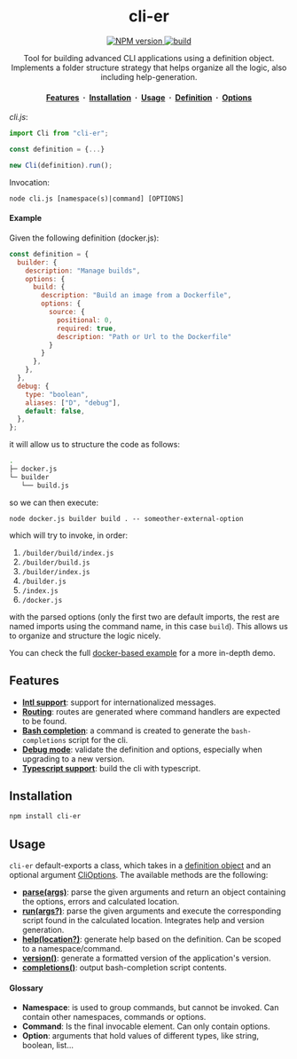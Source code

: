 <h1 align="center">cli-er</h1>

<p align="center">
  <a href="https://www.npmjs.com/package/cli-er" target="_blank">
    <img src="https://badgen.net/npm/v/cli-er" alt="NPM version">
  </a>
  <a href="https://github.com/carloscortonc/cli-er/actions/workflows/build.yml" target="_blank">
    <img src="https://github.com/carloscortonc/cli-er/actions/workflows/build.yml/badge.svg" alt="build">
  </a>
</p>

<p align="center">
  Tool for building advanced CLI applications using a definition object.</br>
  Implements a folder structure strategy that helps organize all the logic, also including help-generation.  
</p>

<h4 align="center">
  <a href="#features">Features</a>
  <span>&nbsp;·&nbsp;</span>
  <a href="#installation">Installation</a>
  <span>&nbsp;·&nbsp;</span>
  <a href="#usage">Usage</a>
  <span>&nbsp;·&nbsp;</span>
  <a href="./docs/definition.md">Definition</a>
  <span>&nbsp;·&nbsp;</span>
  <a href="./docs/cli-options.md">Options</a>
</h4>

_cli.js_:

```js
import Cli from "cli-er";

const definition = {...}

new Cli(definition).run();
```

Invocation:

```
node cli.js [namespace(s)|command] [OPTIONS]
```

#### Example

Given the following definition (docker.js):

```js
const definition = {
  builder: {
    description: "Manage builds",
    options: {
      build: {
        description: "Build an image from a Dockerfile",
        options: {
          source: {
            positional: 0,
            required: true,
            description: "Path or Url to the Dockerfile"
          }
        }
      },
    },
  },
  debug: {
    type: "boolean",
    aliases: ["D", "debug"],
    default: false,
  },
};
```

it will allow us to structure the code as follows:

```sh
.
├─ docker.js
└─ builder
   └── build.js
```

so we can then execute:

```
node docker.js builder build . -- someother-external-option
```

which will try to invoke, in order:
1. `/builder/build/index.js`
2. `/builder/build.js`
3. `/builder/index.js`
4. `/builder.js`
5. `/index.js`
6. `/docker.js`

with the parsed options (only the first two are default imports, the rest are named imports using the command name, in this case `build`).
This allows us to organize and structure the logic nicely.

You can check the full [docker-based example](./examples/docker) for a more in-depth demo.

## Features
- [**Intl support**](./docs/features.md#intl-support): support for internationalized messages.
- [**Routing**](./docs/features.md#routing): routes are generated where command handlers are expected to be found.
- [**Bash completion**](./docs/features.md#bash-completion): a command is created to generate the `bash-completions` script for the cli.
- [**Debug mode**](./docs/features.md#debug-mode): validate the definition and options, especially when upgrading to a new version.
- [**Typescript support**](./docs/features.md#typescript-support): build the cli with typescript.


## Installation

```sh
npm install cli-er
```

## Usage

`cli-er` default-exports a class, which takes in a [definition object](./docs/definition.md) and an optional argument [CliOptions](./docs/cli-options.md). The available methods are the following:

- [**parse(args)**](./docs/api.md#parseargs): parse the given arguments and return an object containing the options, errors and calculated location.
- [**run(args?)**](./docs/api.md#runargs): parse the given arguments and execute the corresponding script found in the calculated location. Integrates help and version generation.
- [**help(location?)**](./docs/api.md#helplocation): generate help based on the definition. Can be scoped to a namespace/command.
- [**version()**](./docs/api.md#version): generate a formatted version of the application's version.
- [**completions()**](./docs/features.md#bash-completion): output bash-completion script contents.

#### Glossary
- **Namespace**: is used to group commands, but cannot be invoked. Can contain other namespaces, commands or options.
- **Command**: Is the final invocable element. Can only contain options.
- **Option**: arguments that hold values of different types, like string, boolean, list...
